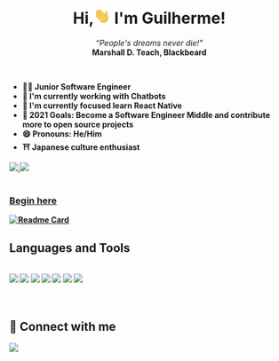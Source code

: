 <h1 align="center">Hi,<img src="./hi.gif" width="30px" /> I'm Guilherme!</h1>

<p align="center">
  <i>“People's dreams never die!”</i>
  <br/>
  <b>Marshall D. Teach, Blackbeard</ b>
</p>

<br />

- 🧑‍🚀 Junior Software Engineer 
- 🔭 I'm currently working with Chatbots
- 🌱 I'm currently focused learn React Native 
- 🥅 2021 Goals: Become a Software Engineer Middle and contribute more to open source projects
- 😄 Pronouns: He/Him
- ⛩️ Japanese culture enthusiast 

<div>
  <a href="https://github.com/gbdsantos">
  <img height="180em" src="https://github-readme-stats.vercel.app/api?username=gbdsantos&show_icons=true&theme=dark&include_all_commits=true&count_private=true" />
  <img height="180em" src="https://github-readme-stats.vercel.app/api/top-langs/?username=gbdsantos&layout=compact&langs_count=16&theme=dark" />
</div>

<br />

### Begin here 

[![Readme Card](https://github-readme-stats.vercel.app/api/pin/?username=gbdsantos&repo=awesome-playground&show_owner=true&theme=dark&show_language=true)](https://github.com/gbdsantos/awesome-playground)

## Languages and Tools

<div style="display: inline_block"><br>
  <img src="https://img.icons8.com/color/48/ffffff/javascript--v2.png"/>
  <img src="https://img.icons8.com/fluency/48/000000/node-js.png"/>
  <img src="https://img.icons8.com/color/48/000000/react-native.png"/>
  <img src="https://img.icons8.com/color/48/000000/postgreesql.png"/>
  <img src="https://img.icons8.com/color/48/000000/git.png"/>
  <img src="https://img.icons8.com/color/48/000000/linux--v2.png"/>
  <img src="https://img.icons8.com/ios/50/ffffff/markdown--v2.png"/>
</div>

<br />
<br />

## 👋 Connect with me

<div>
  <a href="https://linkedin.com/in/gddsantos" target="_blank">
    <img src="https://img.shields.io/badge/LinkedIn-0077B5?style=for-the-badge&logo=linkedin&logoColor=white" />
  </a>   
</div>
